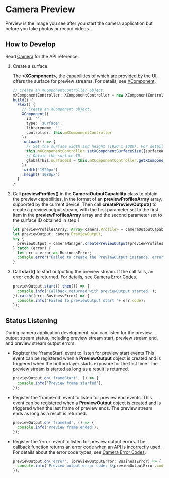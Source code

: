 # Camera Preview

Preview is the image you see after you start the camera application but before you take photos or record videos.

## How to Develop

Read [Camera](../reference/apis/js-apis-camera.md) for the API reference.

1. Create a surface.
     
     The **\<XComponent>**, the capabilities of which are provided by the UI, offers the surface for preview streams. For details, see [XComponent](../reference/arkui-ts/ts-basic-components-xcomponent.md).
     
   ```ts
   // Create an XComponentController object.
   mXComponentController: XComponentController = new XComponentController;                   
   build() {
     Flex() {
       // Create an XComponent object.
       XComponent({                                                                     
         id: '',
         type: 'surface',
         libraryname: '',
         controller: this.mXComponentController
       })
       .onLoad(() => {                                                                  
         // Set the surface width and height (1920 x 1080). For details about how to set the preview size, see the preview resolutions supported by the current device, which are obtained from previewProfilesArray.
         this.mXComponentController.setXComponentSurfaceSize({surfaceWidth:1920,surfaceHeight:1080});
         // Obtain the surface ID.
         globalThis.surfaceId = this.mXComponentController.getXComponentSurfaceId();
       })
       .width('1920px')                                                                 
       .height('1080px')                                                                
     }
   }
   ```

2. Call **previewProfiles()** in the **CameraOutputCapability** class to obtain the preview capabilities, in the format of an **previewProfilesArray** array, supported by the current device. Then call **createPreviewOutput()** to create a preview output stream, with the first parameter set to the first item in the **previewProfilesArray** array and the second parameter set to the surface ID obtained in step 1.
     
   ```ts
   let previewProfilesArray: Array<camera.Profile> = cameraOutputCapability.previewProfiles;
   let previewOutput: camera.PreviewOutput;
   try {
     previewOutput = cameraManager.createPreviewOutput(previewProfilesArray[0], surfaceId);
   } catch (error) {
     let err = error as BusinessError;
     console.error("Failed to create the PreviewOutput instance. error code: " + err.code);
   }
   ```

3. Call **start()** to start outputting the preview stream. If the call fails, an error code is returned. For details, see [Camera Error Codes](../reference/apis/js-apis-camera.md#cameraerrorcode).
     
   ```ts
   previewOutput.start().then(() => {
     console.info('Callback returned with previewOutput started.');
   }).catch((err: BusinessError) => {
     console.info('Failed to previewOutput start '+ err.code);
   });
   ```


## Status Listening

During camera application development, you can listen for the preview output stream status, including preview stream start, preview stream end, and preview stream output errors.

- Register the 'frameStart' event to listen for preview start events This event can be registered when a **PreviewOutput** object is created and is triggered when the bottom layer starts exposure for the first time. The preview stream is started as long as a result is returned.
    
  ```ts
  previewOutput.on('frameStart', () => {
    console.info('Preview frame started');
  });
  ```

- Register the 'frameEnd' event to listen for preview end events. This event can be registered when a **PreviewOutput** object is created and is triggered when the last frame of preview ends. The preview stream ends as long as a result is returned.
    
  ```ts
  previewOutput.on('frameEnd', () => {
    console.info('Preview frame ended');
  });
  ```

- Register the 'error' event to listen for preview output errors. The callback function returns an error code when an API is incorrectly used. For details about the error code types, see [Camera Error Codes](../reference/apis/js-apis-camera.md#cameraerrorcode).
    
  ```ts
  previewOutput.on('error', (previewOutputError: BusinessError) => {
    console.info(`Preview output error code: ${previewOutputError.code}`);
  });
  ```
